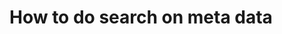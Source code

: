 <!--
parent: 'Legacy User Guide'
created_at: '2015-01-08 18:27:16'
updated_at: '2015-01-08 18:27:17'
authors:
    - 'Yaw Onidin'
tags:
    - 'Legacy User Guide:How to do'
-->

How to do search on meta data
=============================

